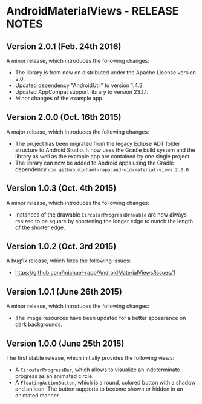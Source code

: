 # AndroidMaterialViews - RELEASE NOTES

## Version 2.0.1 (Feb. 24th 2016)

A minor release, which introduces the following changes:

- The library is from now on distributed under the Apache License version 2.0. 
- Updated dependency "AndroidUtil" to version 1.4.3.
- Updated AppCompat support library to version 23.1.1.
- Minor changes of the example app.

## Version 2.0.0 (Oct. 16th 2015)

A major release, which introduces the following changes:

- The project has been migrated from the legacy Eclipse ADT folder structure to Android Studio. It now uses the Gradle build system and the library as well as the example app are contained by one single project.
- The library can now be added to Android apps using the Gradle dependency `com.github.michael-rapp:android-material-views:2.0.0`

## Version 1.0.3 (Oct. 4th 2015)

A minor release, which introduces the following changes:

- Instances of the drawable `CircularProgressDrawable` are now always resized to be square by shortening the longer edge to match the length of the shorter edge.

## Version 1.0.2 (Oct. 3rd 2015)

A bugfix release, which fixes the following issues:

- https://github.com/michael-rapp/AndroidMaterialViews/issues/1

## Version 1.0.1 (June 26th 2015)

A minor release, which introduces the following changes:

- The image resources have been updated for a better appearance on dark backgrounds.

## Version 1.0.0 (June 25th 2015)

The first stable release, which initially provides the following views: 

- A `CircularProgressBar`, which allows to visualize an indeterminate progress as an animated circle.
- A `FloatingActionButton`, which is a round, colored button with a shadow and an icon. The button supports to become shown or hidden in an animated manner.